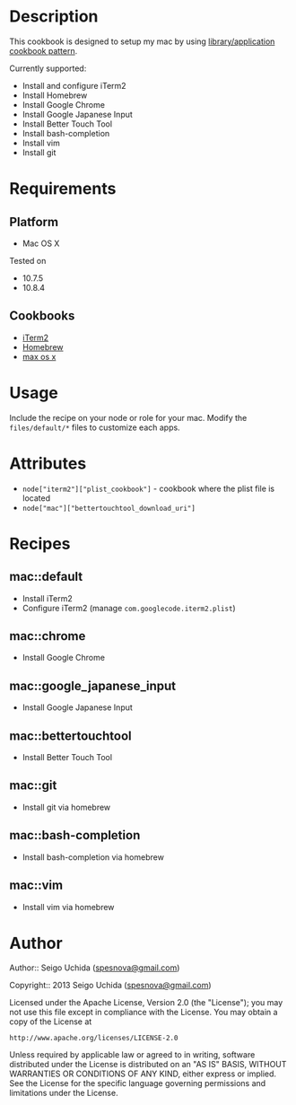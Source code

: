 # Description
This cookbook is designed to setup my mac by using [library/application cookbook pattern](http://devopsanywhere.blogspot.jp/2012/11/how-to-write-reusable-chef-cookbooks.html).

Currently supported:

* Install and configure iTerm2
* Install Homebrew
* Install Google Chrome
* Install Google Japanese Input
* Install Better Touch Tool
* Install bash-completion
* Install vim
* Install git

# Requirements
## Platform

* Mac OS X

Tested on

* 10.7.5
* 10.8.4

## Cookbooks

* [iTerm2](https://github.com/jtimberman/iterm2-cookbook.git)
* [Homebrew](https://github.com/mxcl/homebrew)
* [max os x](https://github.com/jtimberman/mac_os_x-cookbook)

# Usage
Include the recipe on your node or role for your mac. Modify the `files/default/*` files to customize each apps.

# Attributes

* `node["iterm2"]["plist_cookbook"]` - cookbook where the plist file is located
* `node["mac"]["bettertouchtool_download_uri"]`

# Recipes
## mac::default

* Install iTerm2
* Configure iTerm2 (manage `com.googlecode.iterm2.plist`)

## mac::chrome

* Install Google Chrome

## mac::google_japanese_input

* Install Google Japanese Input

## mac::bettertouchtool

* Install Better Touch Tool

## mac::git

* Install git via homebrew

## mac::bash-completion

* Install bash-completion via homebrew

## mac::vim

* Install vim via homebrew

# Author

Author:: Seigo Uchida (<spesnova@gmail.com>)

Copyright:: 2013 Seigo Uchida (<spesnova@gmail.com>)

Licensed under the Apache License, Version 2.0 (the "License"); you may not use this file except in compliance with the License. You may obtain a copy of the License at

```
http://www.apache.org/licenses/LICENSE-2.0
```

Unless required by applicable law or agreed to in writing, software distributed under the License is distributed on an "AS IS" BASIS, WITHOUT WARRANTIES OR CONDITIONS OF ANY KIND, either express or implied. See the License for the specific language governing permissions and limitations under the License.
